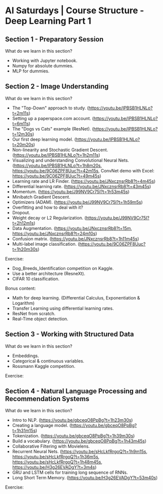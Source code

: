 # AI Saturdays | Course Structure - Deep Learning Part 1

## Section 1 - Preparatory Session

What do we learn in this section?
- Working with Jupyter notebook.
- Numpy for absolute dummies.
- MLP for dummies.

## Section 2 - Image Understanding

What do we learn in this section?
- The "Top-Down" approach to study. (https://youtu.be/IPBSB1HLNLo?t=2m11s)
- Setting up a paperspace.com account. (https://youtu.be/IPBSB1HLNLo?t=6m11s)
- The "Dogs vs Cats" example (ResNet). (https://youtu.be/IPBSB1HLNLo?t=12m30s)
- Our first deep learning model. (https://youtu.be/IPBSB1HLNLo?t=20m20s)
- Non-linearity and Stochastic Gradient Descent. (https://youtu.be/IPBSB1HLNLo?t=1h2m11s)
- Visualizing and understanding Convolutional Neural Nets. (https://youtu.be/IPBSB1HLNLo?t=1h8m20s, https://youtu.be/9C06ZPF8Uuc?t=42m15s, ConvNet demo with Excel: https://youtu.be/9C06ZPF8Uuc?t=49m45s)
- Learning rate and LR Finder. (https://youtu.be/JNxcznsrRb8?t=4m45s)
- Differential learning rate. (https://youtu.be/JNxcznsrRb8?t=43m45s)
- Momentum. (https://youtu.be/J99NV9Cr75I?t=1h53m45s)
- Minibatch Gradient Descent.
- Optimizers (ADAM). (https://youtu.be/J99NV9Cr75I?t=1h59m5s)
- Overfitting and how to deal with it?
- Dropout.
- Weight decay or L2 Regularization. (https://youtu.be/J99NV9Cr75I?t=2h12m1s)
- Data Augmentation. (https://youtu.be/JNxcznsrRb8?t=15m, https://youtu.be/JNxcznsrRb8?t=24m10s)
- Confusion matrix. (https://youtu.be/JNxcznsrRb8?t=1h11m45s)
- Multi-label image classification. (https://youtu.be/9C06ZPF8Uuc?t=1h20m30s)

Exercise:
- Dog_Breeds_Identification competition on Kaggle.
- Use a better architecture (ResneXt).
- CIFAR 10 classification.

Bonus content:
- Math for deep learning. (Differential Calculus, Exponentiation & Logarithm)
- Transfer Learning using differential learning rates.
- ResNet from scratch.
- Real-Time object detection.

## Section 3 - Working with Structured Data

What do we learn in this section?
- Embeddings.
- Categorical & continuous variables.
- Rossmann Kaggle competition.

Exercise:

## Section 4 - Natural Language Processing and Recommendation Systems

What do we learn in this section?
- Intro to NLP. (https://youtu.be/gbceqO8PpBg?t=1h23m30s)
- Creating a language model. (https://youtu.be/gbceqO8PpBg?t=1h31m15s)
- Tokenization. (https://youtu.be/gbceqO8PpBg?t=1h39m30s)
- Build a vocabulary. (https://youtu.be/gbceqO8PpBg?t=1h43m45s)
- Collaborative Filtering with Movielens.
- Recurrent Neural Nets. (https://youtu.be/sHcLkfRrgoQ?t=1h9m15s, https://youtu.be/sHcLkfRrgoQ?t=1h36m5s, https://youtu.be/sHcLkfRrgoQ?t=1h48m45s, https://youtu.be/H3g26EVADgY?t=3m4s)
- GRU and LSTM cells for training long sequence of RNNs.
- Long Short Term Memory. (https://youtu.be/H3g26EVADgY?t=53m40s)

Exercise:

